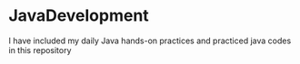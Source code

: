 # JavaDevelopment
I have included my daily Java hands-on practices and practiced java codes in this repository

